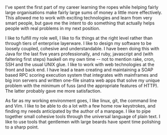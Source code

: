 I've spent the first part of my career learning the ropes while helping fairly large organisations make fairly large sums of money a little more effectively. This allowed me to work with exciting technologies and learn from very smart people, but gave me the intent to do something that actually helps people with real problems in my next position.

I like to fulfill my role well, I like to fix things at the right level rather than through tiers of enterprise layerware. I like to design my software to be loosely coupled, cohesive and understandable. I have been doing this with Java for the last five years professionally, and ruby, javascript and (with faltering first steps) haskell on my own time -- not to mention rake, cron, SSH and the usual UNIX glue. I like to work with web technologies at the front and back end. I have lead a team creating and maintaining a SOAP based RPC scoring execution system that integrates with mainframes and big iron servers and written one-file sinatra web apps that solve my unique problem with the minimum of fuss (and the appropriate features of HTTP). The latter probably gave me more satisfaction. 

As far as my working environment goes, I like linux, git, the command line and Vim. I like to be able to do a lot with a few home row keystrokes, and finding my needs anticipated by the author of a manpage. I like to pipe together small cohesive tools through the universal language of plain text. I like to use tools that gentlemen with large beards have spent time polishing to a sharp point.

